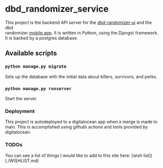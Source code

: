 # dbd_randomizer_service

This project is the backend API server for the [dbd-randomizer-ui](https://www.cryptorat.com/dbd/) and the dbd\
randomizer [mobile app](https://github.com/CryptoRAT/dbdrandomizer). It is written in Python, using the Django\ 
framework. It is backed by a postgres database.

## Available scripts

### `python manage.py migrate`
Sets up the database with the initial data about killers, survivors, and perks.

### `python manage.py runserver`
Start the server.

### Deployment
This project is autodeployed to a digitalocean app when a merge is made to main. This is accomplished using github\ 
actions and tools provided by digitalocean. 


### TODOs
You can see a list of things I would like to add to this site here: [wish list])(./WISHLIST.md)
